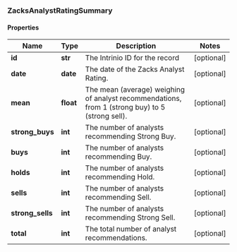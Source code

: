 ### ZacksAnalystRatingSummary

#### Properties
Name | Type | Description | Notes
------------ | ------------- | ------------- | -------------
**id** | **str** | The Intrinio ID for the record | [optional] 
**date** | **date** | The date of the Zacks Analyst Rating. | [optional] 
**mean** | **float** | The mean (average) weighing of analyst recommendations, from 1 (strong buy) to 5 (strong sell). | [optional] 
**strong_buys** | **int** | The number of analysts recommending Strong Buy. | [optional] 
**buys** | **int** | The number of analysts recommending Buy. | [optional] 
**holds** | **int** | The number of analysts recommending Hold. | [optional] 
**sells** | **int** | The number of analysts recommending Sell. | [optional] 
**strong_sells** | **int** | The number of analysts recommending Strong Sell. | [optional] 
**total** | **int** | The total number of analyst recommendations. | [optional] 



